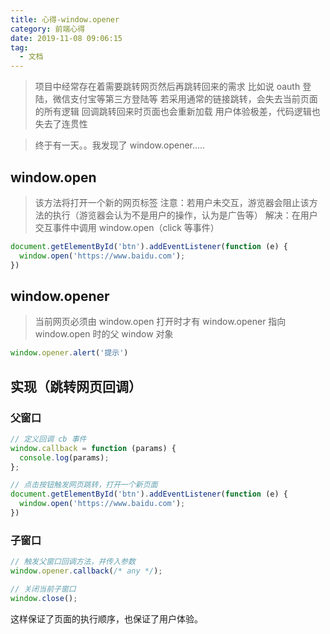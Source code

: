 ```yaml
---
title: 心得-window.opener
category: 前端心得
date: 2019-11-08 09:06:15
tag: 
  - 文档
---
```


> 项目中经常存在着需要跳转网页然后再跳转回来的需求
> 比如说 oauth 登陆，微信支付宝等第三方登陆等
> 若采用通常的链接跳转，会失去当前页面的所有逻辑
> 回调跳转回来时页面也会重新加载
> 用户体验极差，代码逻辑也失去了连贯性

> 终于有一天。。我发现了 window.opener.....

## window.open
> 该方法将打开一个新的网页标签
> 注意：若用户未交互，游览器会阻止该方法的执行（游览器会认为不是用户的操作，认为是广告等）
> 解决：在用户交互事件中调用 window.open（click 等事件）

```javascript
document.getElementById('btn').addEventListener(function (e) {
  window.open('https://www.baidu.com');
})
```

## window.opener
> 当前网页必须由 window.open 打开时才有
> window.opener 指向 window.open 时的父 window 对象

```javascript
window.opener.alert('提示')
```

## 实现（跳转网页回调）

### 父窗口
```javascript
// 定义回调 cb 事件
window.callback = function (params) {
  console.log(params);
};

// 点击按钮触发网页跳转，打开一个新页面
document.getElementById('btn').addEventListener(function (e) {
  window.open('https://www.baidu.com');
})
```

### 子窗口
```javascript
// 触发父窗口回调方法，并传入参数
window.opener.callback(/* any */);

// 关闭当前子窗口
window.close();
```

这样保证了页面的执行顺序，也保证了用户体验。